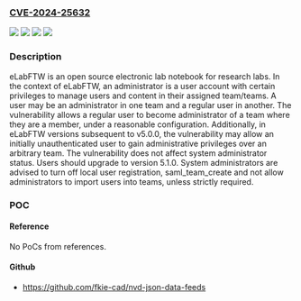 ### [CVE-2024-25632](https://cve.mitre.org/cgi-bin/cvename.cgi?name=CVE-2024-25632)
![](https://img.shields.io/static/v1?label=Product&message=elabftw&color=blue)
![](https://img.shields.io/static/v1?label=Version&message=%3D%20%3E%3D%204.6.0%2C%20%3C%205.1.0%20&color=brighgreen)
![](https://img.shields.io/static/v1?label=Vulnerability&message=CWE-266%3A%20Incorrect%20Privilege%20Assignment&color=brighgreen)
![](https://img.shields.io/static/v1?label=Vulnerability&message=CWE-842%3A%20Placement%20of%20User%20into%20Incorrect%20Group&color=brighgreen)

### Description

eLabFTW is an open source electronic lab notebook for research labs. In the context of eLabFTW, an administrator is a user account with certain privileges to manage users and content in their assigned team/teams. A user may be an administrator in one team and a regular user in another. The vulnerability allows a regular user to become administrator of a team where they are a member, under a reasonable configuration. Additionally, in eLabFTW versions subsequent to v5.0.0, the vulnerability may allow an initially unauthenticated user to gain administrative privileges over an arbitrary team. The vulnerability does not affect system administrator status. Users should upgrade to version 5.1.0. System administrators are advised to turn off local user registration, saml_team_create and not allow administrators to import users into teams, unless strictly required.

### POC

#### Reference
No PoCs from references.

#### Github
- https://github.com/fkie-cad/nvd-json-data-feeds


